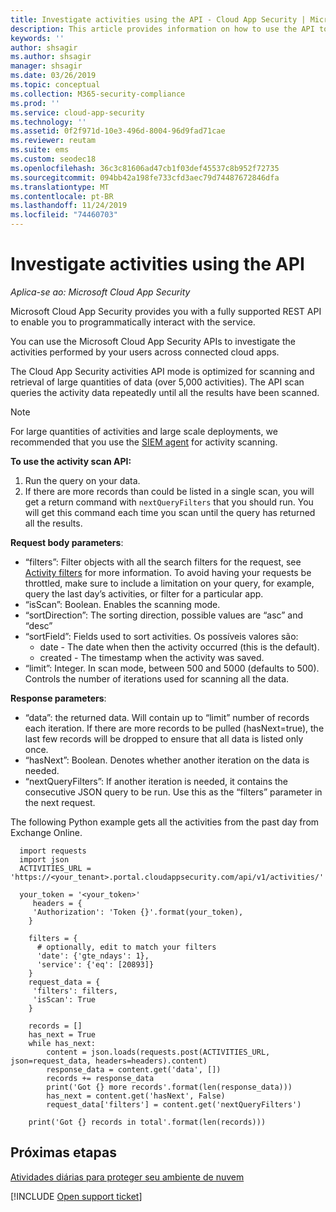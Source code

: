 ```yaml
---
title: Investigate activities using the API - Cloud App Security | Microsoft Docs
description: This article provides information on how to use the API to investigate user activity in Cloud App Security.
keywords: ''
author: shsagir
ms.author: shsagir
manager: shsagir
ms.date: 03/26/2019
ms.topic: conceptual
ms.collection: M365-security-compliance
ms.prod: ''
ms.service: cloud-app-security
ms.technology: ''
ms.assetid: 0f2f971d-10e3-496d-8004-96d9fad71cae
ms.reviewer: reutam
ms.suite: ems
ms.custom: seodec18
ms.openlocfilehash: 36c3c81606ad47cb1f03def45537c8b952f72735
ms.sourcegitcommit: 094bb42a198fe733cfd3aec79d74487672846dfa
ms.translationtype: MT
ms.contentlocale: pt-BR
ms.lasthandoff: 11/24/2019
ms.locfileid: "74460703"
---
```

# <a name="investigate-activities-using-the-api"></a>Investigate activities using the API

*Aplica-se ao: Microsoft Cloud App Security*

Microsoft Cloud App Security provides you with a fully supported REST API to enable you to programmatically interact with the service.

You can use the Microsoft Cloud App Security APIs to investigate the activities performed by your users across connected cloud apps. 

The Cloud App Security activities API mode is optimized for scanning and retrieval of large quantities of data (over 5,000 activities). The API scan queries the activity data repeatedly until all the results have been scanned. 

> [!NOTE] 
> For large quantities of activities and large scale deployments, we recommended that you use the [SIEM agent](siem.md) for activity scanning.

**To use the activity scan API:**

1. Run the query on your data.
1. If there are more records than could be listed in a single scan, you will get a return command with `nextQueryFilters` that you should run. You will get this command each time you scan until the query has returned all the results.
 
 
**Request body parameters**:
- “filters”: Filter objects with all the search filters for the request, see [Activity filters](activity-filters.md) for more information. To avoid having your requests be throttled, make sure to include a limitation on your query, for example, query the last day’s activities, or filter for a particular app.
- “isScan”: Boolean. Enables the scanning mode.
- “sortDirection”: The sorting direction, possible values are “asc” and “desc” 
- “sortField”: Fields used to sort activities. Os possíveis valores são: 
    - date - The date when then the activity occurred (this is the default).
    - created - The timestamp when the activity was saved.
- “limit”: Integer. In scan mode, between 500 and 5000 (defaults to 500). Controls the number of iterations used for scanning all the data. 

**Response parameters**:
- “data”: the returned data. Will contain up to “limit” number of records each iteration. If there are more records to be pulled (hasNext=true), the last few records will be dropped to ensure that all data is listed only once.
- “hasNext”: Boolean. Denotes whether another iteration on the data is needed.
- “nextQueryFilters”: If another iteration is needed, it contains the consecutive JSON query to be run. Use this as the “filters” parameter in the next request.

The following Python example gets all the activities from the past day from Exchange Online.

      import requests
      import json
      ACTIVITIES_URL = 'https://<your_tenant>.portal.cloudappsecurity.com/api/v1/activities/'
    
      your_token = '<your_token>'
         headers = {
         'Authorization': 'Token {}'.format(your_token),
        }
    
        filters = {
          # optionally, edit to match your filters
          'date': {'gte_ndays': 1},
          'service': {'eq': [20893]}
        }
        request_data = {
         'filters': filters,
         'isScan': True
        }
        
        records = []
        has_next = True
        while has_next:
            content = json.loads(requests.post(ACTIVITIES_URL, json=request_data, headers=headers).content)
            response_data = content.get('data', [])
            records += response_data
            print('Got {} more records'.format(len(response_data)))
            has_next = content.get('hasNext', False)
            request_data['filters'] = content.get('nextQueryFilters')
        
        print('Got {} records in total'.format(len(records)))
        
 
## <a name="next-steps"></a>Próximas etapas
[Atividades diárias para proteger seu ambiente de nuvem](daily-activities-to-protect-your-cloud-environment.md)   

[!INCLUDE [Open support ticket](includes/support.md)]  
  
